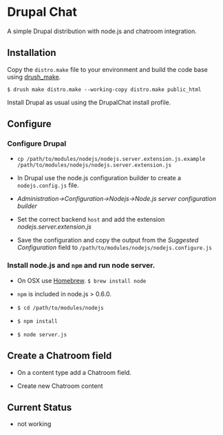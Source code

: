 # Drupal Chat

A simple Drupal distribution with node.js and chatroom integration.

## Installation

Copy the `distro.make` file to your environment and build the code base using
[drush_make](http://drupal.org/project/drush_make).

    $ drush make distro.make --working-copy distro.make public_html

Install Drupal as usual using the DrupalChat install profile.

## Configure

### Configure Drupal

* `cp /path/to/modules/nodejs/nodejs.server.extension.js.example /path/to/modules/nodejs/nodejs.server.extension.js`

* In Drupal use the node.js configuration builder to create a `nodejs.config.js` file.

* _Administration->Configuration->Nodejs->Node.js server configuration builder_

* Set the correct backend `host` and add the extension _nodejs.server.extension.js_

* Save the configuration and copy the output from the _Suggested Configuration_ field to `/path/to/modules/nodejs/nodejs.configure.js`

### Install node.js and `npm` and run node server.

* On OSX use [Homebrew](http://mxcl.github.com/homebrew/). `$ brew install node`

* `npm` is included in node.js > 0.6.0.

* `$ cd /path/to/modules/nodejs`

* `$ npm install`

* `$ node server.js`

## Create a Chatroom field

* On a content type add a Chatroom field.

* Create new Chatroom content

## Current Status

* not working
